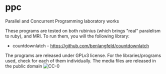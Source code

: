 ppc
===

 Parallel and Concurrent Programming laboratory works

 These programs are tested on both rubinius (which brings "real" paralelism to
 ruby), and MRI.
 To run them, you will the following library:
- countdownlatch  - https://github.com/benlangfeld/countdownlatch

The programs are released under GPLv3 license. For the libraries/programs used,
check for each of them individually.
The media files are released in the public domain
![CC-0](https://i.creativecommons.org/p/zero/1.0/88x31.png)
